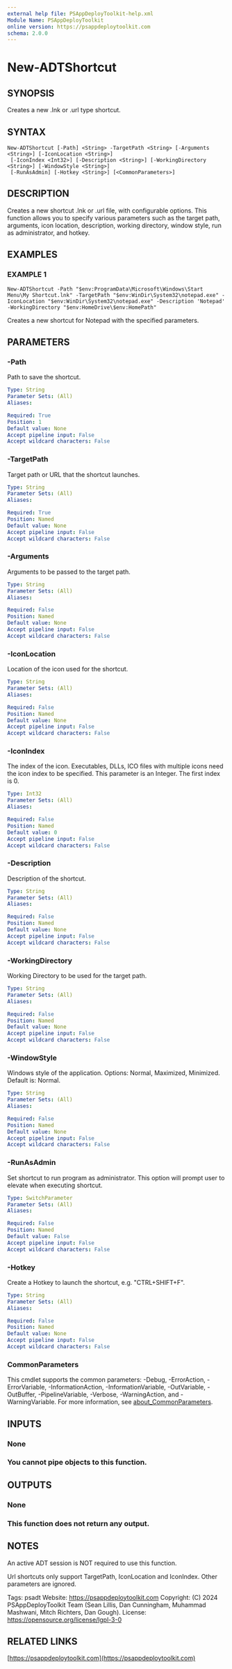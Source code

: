 ```yaml
---
external help file: PSAppDeployToolkit-help.xml
Module Name: PSAppDeployToolkit
online version: https://psappdeploytoolkit.com
schema: 2.0.0
---
```


# New-ADTShortcut

## SYNOPSIS
Creates a new .lnk or .url type shortcut.

## SYNTAX

```
New-ADTShortcut [-Path] <String> -TargetPath <String> [-Arguments <String>] [-IconLocation <String>]
 [-IconIndex <Int32>] [-Description <String>] [-WorkingDirectory <String>] [-WindowStyle <String>]
 [-RunAsAdmin] [-Hotkey <String>] [<CommonParameters>]
```

## DESCRIPTION
Creates a new shortcut .lnk or .url file, with configurable options.
This function allows you to specify various parameters such as the target path, arguments, icon location, description, working directory, window style, run as administrator, and hotkey.

## EXAMPLES

### EXAMPLE 1
```
New-ADTShortcut -Path "$env:ProgramData\Microsoft\Windows\Start Menu\My Shortcut.lnk" -TargetPath "$env:WinDir\System32\notepad.exe" -IconLocation "$env:WinDir\System32\notepad.exe" -Description 'Notepad' -WorkingDirectory "$env:HomeDrive\$env:HomePath"
```

Creates a new shortcut for Notepad with the specified parameters.

## PARAMETERS

### -Path
Path to save the shortcut.

```yaml
Type: String
Parameter Sets: (All)
Aliases:

Required: True
Position: 1
Default value: None
Accept pipeline input: False
Accept wildcard characters: False
```

### -TargetPath
Target path or URL that the shortcut launches.

```yaml
Type: String
Parameter Sets: (All)
Aliases:

Required: True
Position: Named
Default value: None
Accept pipeline input: False
Accept wildcard characters: False
```

### -Arguments
Arguments to be passed to the target path.

```yaml
Type: String
Parameter Sets: (All)
Aliases:

Required: False
Position: Named
Default value: None
Accept pipeline input: False
Accept wildcard characters: False
```

### -IconLocation
Location of the icon used for the shortcut.

```yaml
Type: String
Parameter Sets: (All)
Aliases:

Required: False
Position: Named
Default value: None
Accept pipeline input: False
Accept wildcard characters: False
```

### -IconIndex
The index of the icon.
Executables, DLLs, ICO files with multiple icons need the icon index to be specified.
This parameter is an Integer.
The first index is 0.

```yaml
Type: Int32
Parameter Sets: (All)
Aliases:

Required: False
Position: Named
Default value: 0
Accept pipeline input: False
Accept wildcard characters: False
```

### -Description
Description of the shortcut.

```yaml
Type: String
Parameter Sets: (All)
Aliases:

Required: False
Position: Named
Default value: None
Accept pipeline input: False
Accept wildcard characters: False
```

### -WorkingDirectory
Working Directory to be used for the target path.

```yaml
Type: String
Parameter Sets: (All)
Aliases:

Required: False
Position: Named
Default value: None
Accept pipeline input: False
Accept wildcard characters: False
```

### -WindowStyle
Windows style of the application.
Options: Normal, Maximized, Minimized.
Default is: Normal.

```yaml
Type: String
Parameter Sets: (All)
Aliases:

Required: False
Position: Named
Default value: None
Accept pipeline input: False
Accept wildcard characters: False
```

### -RunAsAdmin
Set shortcut to run program as administrator.
This option will prompt user to elevate when executing shortcut.

```yaml
Type: SwitchParameter
Parameter Sets: (All)
Aliases:

Required: False
Position: Named
Default value: False
Accept pipeline input: False
Accept wildcard characters: False
```

### -Hotkey
Create a Hotkey to launch the shortcut, e.g.
"CTRL+SHIFT+F".

```yaml
Type: String
Parameter Sets: (All)
Aliases:

Required: False
Position: Named
Default value: None
Accept pipeline input: False
Accept wildcard characters: False
```

### CommonParameters
This cmdlet supports the common parameters: -Debug, -ErrorAction, -ErrorVariable, -InformationAction, -InformationVariable, -OutVariable, -OutBuffer, -PipelineVariable, -Verbose, -WarningAction, and -WarningVariable. For more information, see [about_CommonParameters](http://go.microsoft.com/fwlink/?LinkID=113216).

## INPUTS

### None
### You cannot pipe objects to this function.
## OUTPUTS

### None
### This function does not return any output.
## NOTES
An active ADT session is NOT required to use this function.

Url shortcuts only support TargetPath, IconLocation and IconIndex.
Other parameters are ignored.

Tags: psadt
Website: https://psappdeploytoolkit.com
Copyright: (C) 2024 PSAppDeployToolkit Team (Sean Lillis, Dan Cunningham, Muhammad Mashwani, Mitch Richters, Dan Gough).
License: https://opensource.org/license/lgpl-3-0

## RELATED LINKS

[https://psappdeploytoolkit.com](https://psappdeploytoolkit.com)
